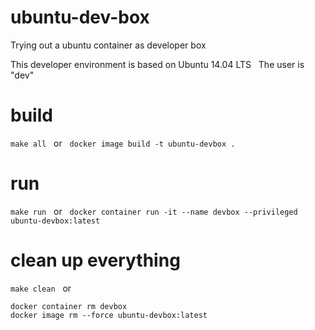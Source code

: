 # ubuntu-dev-box
Trying out a ubuntu container as developer box

This developer environment is based on Ubuntu 14.04 LTS
&nbsp;
The user is "dev"

# build
```make all```
&nbsp;
or
&nbsp;
```docker image build -t ubuntu-devbox .```

# run
```make run```
&nbsp;
or
&nbsp;
```docker container run -it --name devbox --privileged ubuntu-devbox:latest```


# clean up everything
```make clean```
&nbsp;
or
&nbsp;

```
docker container rm devbox
docker image rm --force ubuntu-devbox:latest
```

